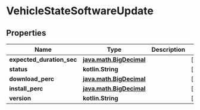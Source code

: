 
# VehicleStateSoftwareUpdate

## Properties
Name | Type | Description | Notes
------------ | ------------- | ------------- | -------------
**expected_duration_sec** | [**java.math.BigDecimal**](java.math.BigDecimal.md) |  |  [optional]
**status** | **kotlin.String** |  |  [optional]
**download_perc** | [**java.math.BigDecimal**](java.math.BigDecimal.md) |  |  [optional]
**install_perc** | [**java.math.BigDecimal**](java.math.BigDecimal.md) |  |  [optional]
**version** | **kotlin.String** |  |  [optional]



